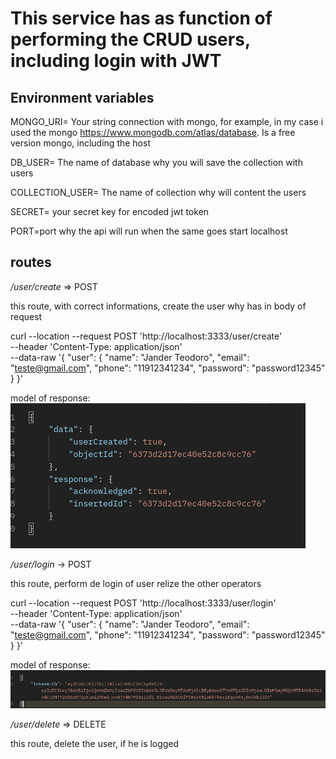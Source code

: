 # This service has as function of performing the CRUD users, including login with JWT

## Environment variables
MONGO_URI= Your string connection with mongo, for example, in my case i used the mongo <https://www.mongodb.com/atlas/database>. Is a free version mongo, including the host

DB_USER= The name of database why you will save the collection with users

COLLECTION_USER= The name of collection why will content the users

SECRET= your secret key for encoded jwt token

PORT=port why the api will run when the same goes start localhost


## routes 
    
*/user/create* => POST

this route, with correct informations, create the user why has in body of request

curl --location --request POST 'http://localhost:3333/user/create' \
--header 'Content-Type: application/json' \
--data-raw '{
    "user": {
        "name": "Jander Teodoro",
        "email": "teste@gmail.com",
        "phone": "11912341234",
        "password": "password12345"
    }
}'

model of response:
![response_user_create](src/docs/response_user_create.png)

*/user/login* -> POST

this route, perform de login of user relize the other operators

curl --location --request POST 'http://localhost:3333/user/login' \
--header 'Content-Type: application/json' \
--data-raw '{
    "user": {
        "name": "Jander Teodoro",
        "email": "teste@gmail.com",
        "phone": "11912341234",
        "password": "password12345"
    }
}'

model of response: 
![response_user_login](src/docs/response_user_login.png)

*/user/delete* => DELETE

this route, delete the user, if he is logged